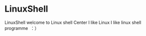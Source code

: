 # LinuxShell
LinuxShell
welcome to Linux shell Center
I like Linux
I like linux shell programme  ：）
